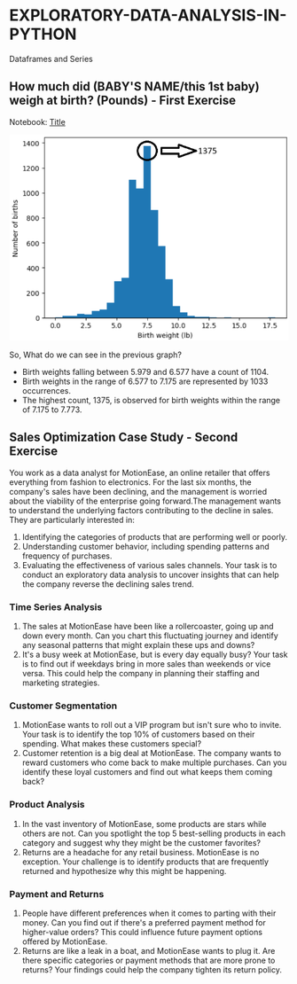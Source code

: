 # EXPLORATORY-DATA-ANALYSIS-IN-PYTHON
Dataframes and Series

## How much did (BABY'S NAME/this 1st baby) weigh at birth? (Pounds) - First Exercise 
Notebook: [Title](Exploratory_Analysis_FirstExercise.ipynb)

![Alt text](result.png)

So, What do we can see in the previous graph?

* Birth weights falling between 5.979 and 6.577 have a count of 1104.
* Birth weights in the range of 6.577 to 7.175 are represented by 1033 occurrences.
* The highest count, 1375, is observed for birth weights within the range of 7.175 to 7.773.

## Sales Optimization Case Study - Second Exercise

You work as a data analyst for MotionEase, an online retailer that offers everything from fashion to electronics. For the last six months, the company's sales have been declining, and the management is worried about the viability of the enterprise going forward.The management wants to understand the underlying factors contributing to the decline in sales. They are particularly interested in:

 1. Identifying the categories of products that are performing well or poorly.
 2. Understanding customer behavior, including spending patterns and
 frequency of purchases.
 3. Evaluating the effectiveness of various sales channels. Your task is to conduct an exploratory data analysis to uncover insights that
 can help the company reverse the declining sales trend. 
 
 ### Time Series Analysis
 1. The sales at MotionEase have been like a rollercoaster, going up and
 down every month. Can you chart this fluctuating journey and identify
 any seasonal patterns that might explain these ups and downs?
 2. It's a busy week at MotionEase, but is every day equally busy? Your task is to find out if weekdays bring in more sales than weekends or vice versa. This could help the company in planning their staffing and marketing strategies.

 ### Customer Segmentation
 1. MotionEase wants to roll out a VIP program but isn't sure who to invite.
 Your task is to identify the top 10% of customers based on their
 spending. What makes these customers special?
 2. Customer retention is a big deal at MotionEase. The company wants to reward customers who come back to make multiple purchases. Can you identify these loyal customers and find out what keeps them coming back?
 
 ### Product Analysis
 1. In the vast inventory of MotionEase, some products are stars while others are not. Can you spotlight the top 5 best-selling products in each category and suggest why they might be the customer favorites?
 2. Returns are a headache for any retail business. MotionEase is no exception. Your challenge is to identify products that are frequently returned and hypothesize why this might be happening.

 ### Payment and Returns
 1. People have different preferences when it comes to parting with their money. Can you find out if there's a preferred payment method for higher-value orders? This could influence future payment options offered by MotionEase.
 2. Returns are like a leak in a boat, and MotionEase wants to plug it. Are there specific categories or payment methods that are more prone to returns? Your findings could help the company tighten its return policy.